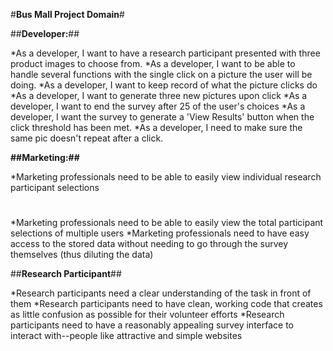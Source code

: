 #**Bus Mall Project Domain**#

##**Developer:**##

*As a developer, I want to have a research participant presented with three product images to choose from.
*As a developer, I want to be able to handle several functions with the single click on a picture the user will be doing.
*As a developer, I want to keep record of what the picture clicks do
*As a developer, I want to generate three new pictures upon click
*As a developer, I want to end the survey after 25 of the user's choices
*As a developer, I want the survey to generate a 'View Results' button when the click threshold has been met.
*As a developer, I need to make sure the same pic doesn't repeat after a click.

**##Marketing:##**

*Marketing professionals need to be able to easily view individual research participant selections
#
*Marketing professionals need to be able to easily view the total participant selections of multiple users
*Marketing professionals need to have easy access to the stored data without needing to go through the survey themselves (thus diluting the data)

##**Research Participant**##

*Research participants need a clear understanding of the task in front of them
*Research participants need to have clean, working code that creates as little confusion as possible for their volunteer efforts
*Research participants need to have a reasonably appealing survey interface to interact with--people like attractive and simple websites
